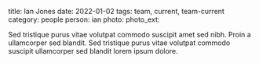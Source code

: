 title: Ian Jones
date: 2022-01-02
tags: team, current, team-current
category: people
person: ian
photo:
photo_ext: 

<p>Sed tristique purus vitae volutpat commodo suscipit amet sed nibh. Proin a ullamcorper sed blandit. Sed tristique purus vitae volutpat commodo suscipit ullamcorper sed blandit lorem ipsum dolore.</p>